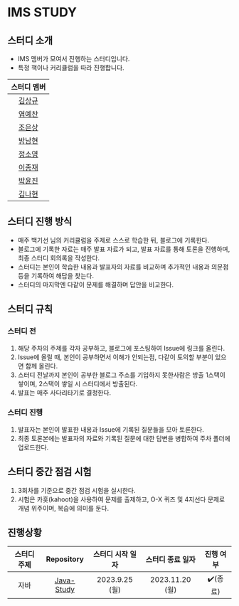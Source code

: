 # IMS STUDY

## 스터디 소개
 - IMS 멤버가 모여서 진행하는 스터디입니다.
 - 특정 책이나 커리큘럼을 따라 진행합니다.


| 스터디 멤버 |
| :---: |
| [김상규](https://github.com/ggyu0629) |
| [염예찬](https://github.com/yyechan0602) |
| [조은상](https://github.com/JoEunSang) |
| [방남현](https://github.com/bnh5992) |
| [정소영](https://github.com/abbiddo) |
| [이종재](https://github.com/dlwhdwo37) |
| [박윤진](https://github.com/qkrbswls) |
| [김나현](https://github.com/bluewing0303) |


## 스터디 진행 방식
- 매주 백기선 님의 커리큘럼을 주제로 스스로 학습한 뒤, 블로그에 기록한다.
- 블로그에 기록한 자료는 매주 발표 자료가 되고, 발표 자료를 통해 토론을 진행하며, 최종 스터디 회의록을 작성한다.
- 스터디는 본인이 학습한 내용과 발표자의 자료를 비교하며 추가적인 내용과 의문점 등을 기록하여 해답을 찾는다.
- 스터디의 마지막엔 다같이 문제를 해결하며 답안을 비교한다.


## 스터디 규칙
### 스터디 전
1. 해당 주차의 주제를 각자 공부하고, 블로그에 포스팅하여 Issue에 링크를 올린다.
2. Issue에 올릴 때, 본인이 공부하면서 이해가 안되는점, 다같이 토의할 부분이 있으면 함께 올린다.
3. 스터디 전날까지 본인이 공부한 블로그 주소를 기입하지 못한사람은 방출 1스택이 쌓이며, 2스택이 쌓일 시 스터디에서 방출된다.
4. 발표는 매주 사다리타기로 결정한다.


### 스터디 진행
1. 발표자는 본인이 발표한 내용과 Issue에 기록된 질문들을 모아 토론한다.
2. 최종 토론본에는 발표자의 자료와 기록된 질문에 대한 답변을 병합하여 주차 폴더에 업로드한다.

## 스터디 중간 점검 시험
1. 3회차를 기준으로 중간 점검 시험을 실시한다.
2. 시험은 카훗(kahoot)을 사용하여 문제를 출제하고, O-X 퀴즈 및 4지선다 문제로 개념 위주이며, 복습에 의미를 둔다. 

## 진행상황
| 스터디 주제 | Repository | 스터디 시작 일자 | 스터디 종료 일자 | 진행 여부 |
| :---: | :---: | :---: | :---: | :---: |
| 자바 | [Java-Study](https://github.com/TUK-education-java/Java-Study) | 2023.9.25 (월) | 2023.11.20 (월) | ✔️(종료) |
